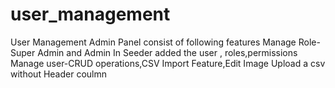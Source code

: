 # user_management
User Management Admin Panel consist of following features
Manage Role-Super Admin and Admin
In Seeder added the user , roles,permissions
Manage user-CRUD operations,CSV Import Feature,Edit Image
Upload a csv without Header coulmn
